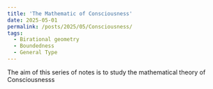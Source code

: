 ```yaml
---
title: 'The Mathematic of Consciousness'
date: 2025-05-01
permalink: /posts/2025/05/Consciousness/
tags:
  - Birational geometry
  - Boundedness
  - General Type
---
```


The aim of this series of notes is to study the mathematical theory of Consciousnesss
